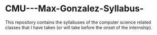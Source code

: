 # CMU---Max-Gonzalez-Syllabus-
This repository contains the syllabuses of the computer science related classes that I have taken (or will take before the onset of the internship).
